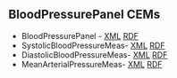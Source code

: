

## BloodPressurePanel CEMs
* BloodPressurePanel - [XML](https://raw.githubusercontent.com/fhircat/cdm-fhir/master/ceml/BloodPressurePanel.xml)  [RDF](https://redefer.rhizomik.net/xml2rdf?xml=https://raw.githubusercontent.com/fhircat/cdm-fhir/master/ceml/BloodPressurePanel.xml)
* SystolicBloodPressureMeas- [XML](https://raw.githubusercontent.com/fhircat/cdm-fhir/master/ceml/SystolicBloodPressureMeas.xml)  [RDF](https://redefer.rhizomik.net/xml2rdf?xml=https://raw.githubusercontent.com/fhircat/cdm-fhir/master/ceml/SystolicBloodPressureMeas.xml)
* DiastolicBloodPressureMeas- [XML](https://github.com/fhircat/cdm-fhir/blob/master/ceml/DiastolicBloodPressureMeas.xml)  [RDF](https://redefer.rhizomik.net/xml2rdf?xml=https://github.com/fhircat/cdm-fhir/blob/master/ceml/DiastolicBloodPressureMeas.xml)
* MeanArterialPressureMeas- [XML](https://raw.githubusercontent.com/fhircat/cdm-fhir/master/ceml/MeanArterialPressureMeas.xml)  [RDF](https://redefer.rhizomik.net/xml2rdf?https://raw.githubusercontent.com/fhircat/cdm-fhir/master/ceml/MeanArterialPressureMeas.xml)
